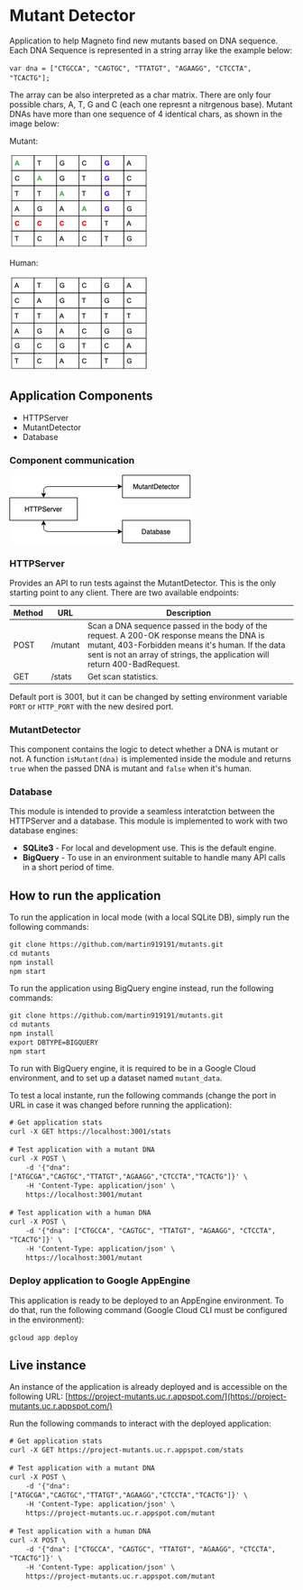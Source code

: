 # Mutant Detector
Application to help Magneto find new mutants based on DNA sequence. Each DNA Sequence is represented in a string array like the example below:

`var dna = ["CTGCCA", "CAGTGC", "TTATGT", "AGAAGG", "CTCCTA", "TCACTG"];`

The array can be also interpreted as a char matrix. There are only four possible chars, A, T, G and C (each one represnt a nitrgenous base). Mutant DNAs have more than one sequence of 4 identical chars, as shown in the image below:

Mutant:

![Mutant DNA](/images/mutant.png)

Human:

![Human DNA](/images/human.png)



## Application Components
* HTTPServer
* MutantDetector
* Database

### Component communication
![Component Communication](/images/componentCommunication.png)

### HTTPServer
Provides an API to run tests against the MutantDetector. This is the only starting point to any client. There are two available endpoints:

|Method|URL|Description|
|------|---|-----------|
|POST|/mutant|Scan a DNA sequence passed in the body of the request. A 200-OK response means the DNA is mutant, 403-Forbidden means it's human. If the data sent is not an array of strings, the application will return 400-BadRequest.|
|GET|/stats|Get scan statistics.| 

Default port is 3001, but it can be changed by setting environment variable `PORT` or `HTTP_PORT` with the new desired port.

### MutantDetector
This component contains the logic to detect whether a DNA is mutant or not. 
A function `isMutant(dna)` is implemented inside the module and returns `true` when the passed DNA is mutant and `false` when it's human.

### Database
This module is intended to provide a seamless interatction between the HTTPServer and a database. This module is implemented to work with two database engines:

* **SQLite3** - For local and development use. This is the default engine.
* **BigQuery** - To use in an environment suitable to handle many API calls in a short period of time.

## How to run the application
To run the application in local mode (with a local SQLite DB), simply run the following commands:

```
git clone https://github.com/martin919191/mutants.git
cd mutants
npm install
npm start
```

To run the application using BigQuery engine instead, run the following commands:

```
git clone https://github.com/martin919191/mutants.git
cd mutants
npm install
export DBTYPE=BIGQUERY
npm start
```
To run with BigQuery engine, it is required to be in a Google Cloud environment, and to set up a dataset named `mutant_data`.

To test a local instante, run the following commands (change the port in URL in case it was changed before running the application):

```
# Get application stats
curl -X GET https://localhost:3001/stats 

# Test application with a mutant DNA
curl -X POST \
    -d '{"dna": ["ATGCGA","CAGTGC","TTATGT","AGAAGG","CTCCTA","TCACTG"]}' \
    -H 'Content-Type: application/json' \
    https://localhost:3001/mutant
    
# Test application with a human DNA
curl -X POST \
    -d '{"dna": ["CTGCCA", "CAGTGC", "TTATGT", "AGAAGG", "CTCCTA", "TCACTG"]}' \
    -H 'Content-Type: application/json' \
    https://localhost:3001/mutant
```

### Deploy application to Google AppEngine
This application is ready to be deployed to an AppEngine environment. To do that, run the following command (Google Cloud CLI must be configured in the environment):

`gcloud app deploy`

## Live instance
An instance of the application is already deployed and is accessible on the following URL: [https://project-mutants.uc.r.appspot.com/](https://project-mutants.uc.r.appspot.com/)

Run the following commands to interact with the deployed application:

```
# Get application stats
curl -X GET https://project-mutants.uc.r.appspot.com/stats 

# Test application with a mutant DNA
curl -X POST \
    -d '{"dna": ["ATGCGA","CAGTGC","TTATGT","AGAAGG","CTCCTA","TCACTG"]}' \
    -H 'Content-Type: application/json' \
    https://project-mutants.uc.r.appspot.com/mutant
    
# Test application with a human DNA
curl -X POST \
    -d '{"dna": ["CTGCCA", "CAGTGC", "TTATGT", "AGAAGG", "CTCCTA", "TCACTG"]}' \
    -H 'Content-Type: application/json' \
    https://project-mutants.uc.r.appspot.com/mutant
```

